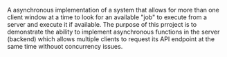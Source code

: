 A asynchronous implementation of a system that allows for more than one client window at a time to look for an available "job" to execute from a server and execute it if available. The purpose of this prroject is to demonstrate the ability to implement asynchronous functions in the server (backend) which allows multiple clients to request its API endpoint at the same time withouot concurrency issues.
